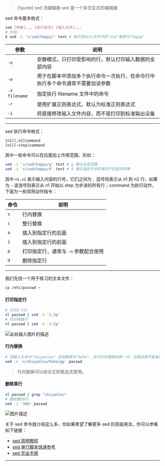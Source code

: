 >[!quote] sed 流编辑器
>sed 是一个非交互式的编辑器

sed 命令基本格式：

```bash
sed [参数]... [执行命令] [输入文件]...
# 形如：
$ sed -i 's/sad/happy/' test # 表示将test文件中的"sad"替换为"happy"
```

|参数|说明|
|---|---|
|`-n`|安静模式，只打印受影响的行，默认打印输入数据的全部内容|
|`-e`|用于在脚本中添加多个执行命令一次执行，在命令行中执行多个命令通常不需要加该参数|
|`-f filename`|指定执行 filename 文件中的命令|
|`-r`|使用扩展正则表达式，默认为标准正则表达式|
|`-i`|将直接修改输入文件内容，而不是打印到标准输出设备|

---

sed 执行命令格式：

```bash
[n1][,n2]command
[n1][~step]command
```

其中一些命令可以在后面加上作用范围，形如：

```bash
sed -i 's/sad/happy/g' test # g 表示全局范围
sed -i 's/sad/happy/4' test # 4 表示指定行中的第四个匹配字符串
```

其中 `n1,n2` 表示输入内容的行号，它们之间为 `,` 逗号则表示从 n1 到 n2 行，如果为 `~` 波浪号则表示从 n1 开始以 step 为步进的所有行；command 为执行动作，下面为一些常用动作指令：

| 命令  | 说明                    |
| --- | --------------------- |
| `s` | 行内替换                  |
| `c` | 整行替换                  |
| `a` | 插入到指定行的后面             |
| `i` | 插入到指定行的前面             |
| `p` | 打印指定行，通常与 `-n` 参数配合使用 |
| `d` | 删除指定行                 |

---

我们先找一个用于练习的文本文件：

```bash
cp /etc/passwd ~
```

#### 打印指定行

```bash
# 打印2-5行
nl passwd | sed -n '2,5p'
# 打印奇数行
nl passwd | sed -n '1~2p'
```

![此处输入图片的描述](https://doc.shiyanlou.com/document-uid735639labid354timestamp1532415685031.png)

#### 行内替换

```bash
# 将输入文本中"shiyanlou" 全局替换为"hehe"，并只打印替换的那一行，注意这里不能省略最后的"p"命令
sed -n 's/shiyanlou/hehe/gp' passwd
```

> 行内替换可以结合正则表达式使用。

#### 删除某行

```bash
nl passwd | grep "shiyanlou"
# 删除第30行
sed -i '30d' passwd
```

![图片描述](https://doc.shiyanlou.com/courses/uid600404-20191015-1571118544931)

关于 sed 命令就介绍这么多，你如果希望了解更多 sed 的高级用法，你可以参看如下链接：

- [sed 简明教程](http://coolshell.cn/articles/9104.html)
- [sed 单行脚本快速参考](http://sed.sourceforge.net/sed1line_zh-CN.html)
- [sed 完全手册](http://www.gnu.org/software/sed/manual/sed.html)

---
